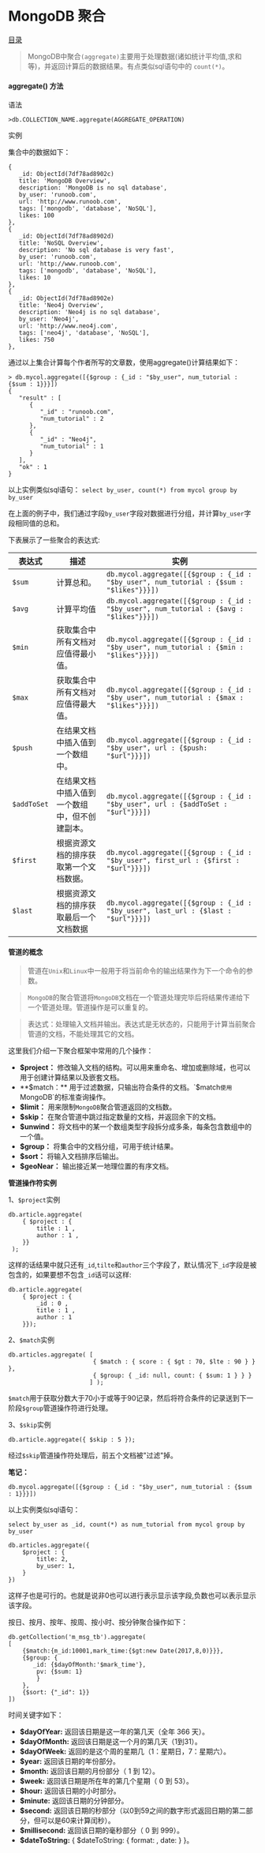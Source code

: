 # 						MongoDB 聚合

[目录](README.md)

> MongoDB中聚合`(aggregate)`主要用于处理数据(诸如统计平均值,求和等)，并返回计算后的数据结果。有点类似sql语句中的 `count(*)`。

#### aggregate() 方法

语法
```mongodb
>db.COLLECTION_NAME.aggregate(AGGREGATE_OPERATION)
```

实例

集合中的数据如下：
```mongodb
{
   _id: ObjectId(7df78ad8902c)
   title: 'MongoDB Overview',
   description: 'MongoDB is no sql database',
   by_user: 'runoob.com',
   url: 'http://www.runoob.com',
   tags: ['mongodb', 'database', 'NoSQL'],
   likes: 100
},
{
   _id: ObjectId(7df78ad8902d)
   title: 'NoSQL Overview',
   description: 'No sql database is very fast',
   by_user: 'runoob.com',
   url: 'http://www.runoob.com',
   tags: ['mongodb', 'database', 'NoSQL'],
   likes: 10
},
{
   _id: ObjectId(7df78ad8902e)
   title: 'Neo4j Overview',
   description: 'Neo4j is no sql database',
   by_user: 'Neo4j',
   url: 'http://www.neo4j.com',
   tags: ['neo4j', 'database', 'NoSQL'],
   likes: 750
},
```

通过以上集合计算每个作者所写的文章数，使用aggregate()计算结果如下：
```mongodb
> db.mycol.aggregate([{$group : {_id : "$by_user", num_tutorial : {$sum : 1}}}])
{
   "result" : [
      {
         "_id" : "runoob.com",
         "num_tutorial" : 2
      },
      {
         "_id" : "Neo4j",
         "num_tutorial" : 1
      }
   ],
   "ok" : 1
}
```
以上实例类似sql语句： `select by_user, count(*) from mycol group by by_user`

在上面的例子中，我们通过字段`by_user`字段对数据进行分组，并计算`by_user`字段相同值的总和。

下表展示了一些聚合的表达式:

|表达式	|描述		|实例
|-------|-----------|-----------------------------
|`$sum`	|计算总和。	|`db.mycol.aggregate([{$group : {_id : "$by_user", num_tutorial : {$sum : "$likes"}}}])`
|`$avg`	|计算平均值	|`db.mycol.aggregate([{$group : {_id : "$by_user", num_tutorial : {$avg : "$likes"}}}])`
|`$min`	|获取集合中所有文档对应值得最小值。	|`db.mycol.aggregate([{$group : {_id : "$by_user", num_tutorial : {$min : "$likes"}}}])`
|`$max`	|获取集合中所有文档对应值得最大值。	|`db.mycol.aggregate([{$group : {_id : "$by_user", num_tutorial : {$max : "$likes"}}}])`
|`$push`	|在结果文档中插入值到一个数组中。	|`db.mycol.aggregate([{$group : {_id : "$by_user", url : {$push: "$url"}}}])`
|`$addToSet`	|在结果文档中插入值到一个数组中，但不创建副本。	|`db.mycol.aggregate([{$group : {_id : "$by_user", url : {$addToSet : "$url"}}}])`
|`$first`	|根据资源文档的排序获取第一个文档数据。	|`db.mycol.aggregate([{$group : {_id : "$by_user", first_url : {$first : "$url"}}}])`
|`$last`	|根据资源文档的排序获取最后一个文档数据	|`db.mycol.aggregate([{$group : {_id : "$by_user", last_url : {$last : "$url"}}}])`

#### 管道的概念

> 管道在`Unix`和`Linux`中一般用于将当前命令的输出结果作为下一个命令的参数。

> `MongoDB`的聚合管道将`MongoDB`文档在一个管道处理完毕后将结果传递给下一个管道处理。管道操作是可以重复的。

> 表达式：处理输入文档并输出。表达式是无状态的，只能用于计算当前聚合管道的文档，不能处理其它的文档。

这里我们介绍一下聚合框架中常用的几个操作：

* **$project：** 修改输入文档的结构。可以用来重命名、增加或删除域，也可以用于创建计算结果以及嵌套文档。
* **$match：** 用于过滤数据，只输出符合条件的文档。`$match`使用`MongoDB`的标准查询操作。
* **$limit：** 用来限制`MongoDB`聚合管道返回的文档数。
* **$skip：** 在聚合管道中跳过指定数量的文档，并返回余下的文档。
* **$unwind：** 将文档中的某一个数组类型字段拆分成多条，每条包含数组中的一个值。
* **$group：** 将集合中的文档分组，可用于统计结果。
* **$sort：** 将输入文档排序后输出。
* **$geoNear：** 输出接近某一地理位置的有序文档。

__管道操作符实例__

1、`$project`实例
```mongodb
db.article.aggregate(
    { $project : {
        title : 1 ,
        author : 1 ,
    }}
 );
```
这样的话结果中就只还有`_id`,`tilte`和`author`三个字段了，默认情况下`_id`字段是被包含的，如果要想不包含`_id`话可以这样:
```mongdb
db.article.aggregate(
    { $project : {
        _id : 0 ,
        title : 1 ,
        author : 1
    }});
```
2、`$match`实例
```mongodb
db.articles.aggregate( [
                        { $match : { score : { $gt : 70, $lte : 90 } } },
                        { $group: { _id: null, count: { $sum: 1 } } }
                       ] );
```
`$match`用于获取分数大于70小于或等于90记录，然后将符合条件的记录送到下一阶段`$group`管道操作符进行处理。

3、`$skip`实例
```mongodb
db.article.aggregate({ $skip : 5 });
```
经过`$skip`管道操作符处理后，前五个文档被"过滤"掉。


__笔记：__
```mongodb
db.mycol.aggregate([{$group : {_id : "$by_user", num_tutorial : {$sum : 1}}}])
```
以上实例类似sql语句：
```mysql
select by_user as _id, count(*) as num_tutorial from mycol group by by_user
```
```mongodb
db.articles.aggregate({
    $project : {
        title: 2,
        by_user: 1,
    }
})
```
这样子也是可行的。也就是说非0也可以进行表示显示该字段,负数也可以表示显示该字段。

按日、按月、按年、按周、按小时、按分钟聚合操作如下：
```mongodb
db.getCollection('m_msg_tb').aggregate(
[
    {$match:{m_id:10001,mark_time:{$gt:new Date(2017,8,0)}}},
    {$group: {
       _id: {$dayOfMonth:'$mark_time'},
        pv: {$sum: 1}
        }
    },
    {$sort: {"_id": 1}}
])
```

时间关键字如下：

* **$dayOfYear:** 返回该日期是这一年的第几天（全年 366 天）。
* **$dayOfMonth:** 返回该日期是这一个月的第几天（1到31）。
* **$dayOfWeek:** 返回的是这个周的星期几（1：星期日，7：星期六）。
* **$year:** 返回该日期的年份部分。
* **$month:**  返回该日期的月份部分（ 1 到 12）。
* **$week:**  返回该日期是所在年的第几个星期（ 0 到 53）。
* **$hour:**  返回该日期的小时部分。
* **$minute:** 返回该日期的分钟部分。
* **$second:** 返回该日期的秒部分（以0到59之间的数字形式返回日期的第二部分，但可以是60来计算闰秒）。
* **$millisecond:** 返回该日期的毫秒部分（ 0 到 999）。
* **$dateToString:**  { $dateToString: { format: , date: } }。


<a href="" style="float: right;"></a>